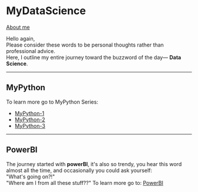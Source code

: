 
# MyDataScience
[About me](AboutMe.md)

Hello again,<br/>
Please consider these words to be personal thoughts rather than professional advice.<br/>
Here, I outline my entire journey toward the buzzword of the day— **Data Science**.<br/>

---
## MyPython
To learn more go to MyPython Series: 
- [MyPython-1](MyPython/MyPython-1.md)
- [MyPython-2](MyPython/MyPython-2.md)
- [MyPython-3](MyPython/MyPython-3.md)

---
## PowerBI
The journey started with **powerBI**, it's also so trendy, you hear this word almost all the time, and occasionally you could ask yourself:<br/>
"What's going on?!"<br/> 
"Where am I from all these stuff??"
To learn more go to: 
[PowerBI](https://github.com/Mymonah/MyDataScience/blob/main/PowerBI.md)
